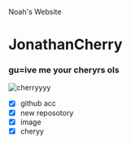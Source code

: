Noah's Website
# JonathanCherry
### gu=ive me your cheryrs ols



![cherryyyy](https://i0.pickpik.com/photos/451/909/191/bing-cherries-ripe-red-fruit-preview.jpg)

- [x] github acc
- [x] new reposotory
- [x] image
- [x] cheryy
